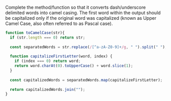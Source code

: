 Complete the method/function so that it converts dash/underscore delimited words into camel casing. The first word within the output should be capitalized only if the original word was capitalized (known as Upper Camel Case, also often referred to as Pascal case).


```js 
function toCamelCase(str){
  if (str.length === 0) return str;
  
  const separatedWords = str.replace(/[^a-zA-Z0-9]+/g, " ").split(" ");
  
  function capitalizeFirstLetter(word, index) {
    if (index === 0) return word;
    return word.charAt(0).toUpperCase() + word.slice(1);
  }
  
  const capitalizedWords = separatedWords.map(capitalizeFirstLetter);
  
  return capitalizedWords.join("");
}

```
